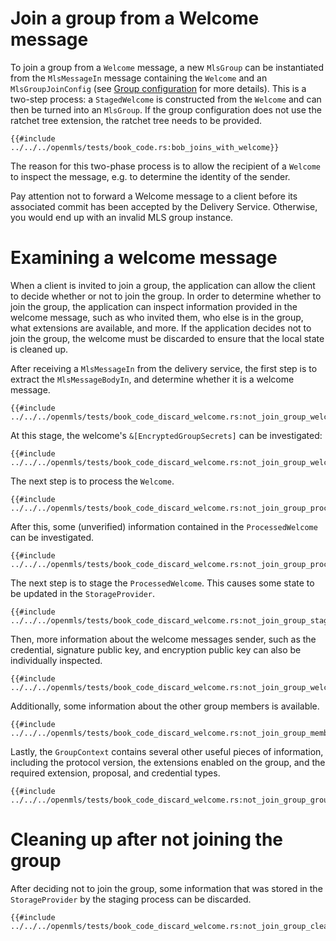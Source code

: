 # Join a group from a Welcome message

To join a group from a `Welcome` message, a new `MlsGroup` can be instantiated from
the `MlsMessageIn` message containing the `Welcome` and an `MlsGroupJoinConfig`
(see [Group configuration](./group_config.md) for more details).  This is a
two-step process: a `StagedWelcome` is constructed from the `Welcome`
and can then be turned into an `MlsGroup`.  If the group configuration does not
use the ratchet tree extension, the ratchet tree needs to be provided.

```rust,no_run,noplayground
{{#include ../../../openmls/tests/book_code.rs:bob_joins_with_welcome}}
```

The reason for this two-phase process is to allow the recipient of a `Welcome`
to inspect the message, e.g. to determine the identity of the sender.

Pay attention not to forward a Welcome message to a client before its associated
commit has been accepted by the Delivery Service.  Otherwise, you would end up
with an invalid MLS group instance.

# Examining a welcome message

When a client is invited to join a group, the application can allow the client to decide whether or not to join the group. In order to determine whether to join the group, the application can inspect information provided in the welcome message, such as who invited them, who else is in the group, what extensions are available, and more. If the application decides not to join the group, the welcome must be discarded to ensure that the local state is cleaned up.

After receiving a `MlsMessageIn` from the delivery service, the first step is to extract the `MlsMessageBodyIn`, and determine whether it is a welcome message.
```rust,no_run,noplayground
{{#include ../../../openmls/tests/book_code_discard_welcome.rs:not_join_group_welcome}}
```

At this stage, the welcome's `&[EncryptedGroupSecrets]` can be investigated:
```rust,no_run,noplayground
{{#include ../../../openmls/tests/book_code_discard_welcome.rs:not_join_group_welcome_inspect}}
```

The next step is to process the `Welcome`.
```rust,no_run,noplayground
{{#include ../../../openmls/tests/book_code_discard_welcome.rs:not_join_group_processed_welcome}}
```

After this, some (unverified) information contained in the `ProcessedWelcome` can be investigated.
```rust,no_run,noplayground
{{#include ../../../openmls/tests/book_code_discard_welcome.rs:not_join_group_processed_welcome_inspect}}
```

The next step is to stage the `ProcessedWelcome`. This causes some state to be updated in the `StorageProvider`. 
```rust,no_run,noplayground
{{#include ../../../openmls/tests/book_code_discard_welcome.rs:not_join_group_staged_welcome}}
```

Then, more information about the welcome messages sender, such as the credential, signature public key, and encryption public key can also be individually inspected.
```rust,no_run,noplayground
{{#include ../../../openmls/tests/book_code_discard_welcome.rs:not_join_group_welcome_sender}}
```
Additionally, some information about the other group members is available.
```rust,no_run,noplayground
{{#include ../../../openmls/tests/book_code_discard_welcome.rs:not_join_group_members}}
```

Lastly, the `GroupContext` contains several other useful pieces of information, including the protocol version, the extensions enabled on the group, and the required extension, proposal, and credential types. 
```rust,no_run,noplayground
{{#include ../../../openmls/tests/book_code_discard_welcome.rs:not_join_group_group_context}}
```

# Cleaning up after not joining the group

After deciding not to join the group, some information that was stored in the `StorageProvider` by the staging process can be discarded.
```rust,no_run,noplayground
{{#include ../../../openmls/tests/book_code_discard_welcome.rs:not_join_group_cleanup}}
```
